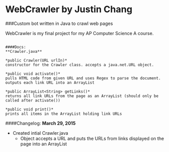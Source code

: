 # WebCrawler by Justin Chang
###Custom bot written in Java to crawl web pages

WebCrawler is my final project for my AP Computer Science A course.

~~~~~~~~~~~~~~~~~~~~~~~~~~~~~~~~~~~~~~~~~~~~~~~~~~~~~~~~~~~~~~~~~~~~~

####Docs:
**Crawler.java**

*public Crawler(URL urlIn)*
constructor for the Crawler class. accepts a java.net.URL object.

*public void activate()*
pulls HTML code from given URL and uses Regex to parse the document. outputs each link URL into an ArrayList

*public ArrayList<String> getLinks()*
returns all link URLs from the page as an ArrayList (should only be called after activate())

*public void print()*
prints all items in the ArrayList holding link URLs

~~~~~~~~~~~~~~~~~~~~~~~~~~~~~~~~~~~~~~~~~~~~~~~~~~~~~~~~~~~~~~~~~~~~~

####Changelog:
**March 29, 2015**
* Created intial Crawler.java
  * Object accepts a URL and puts the URLs from links displayed on the page into an ArrayList
